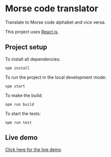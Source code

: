 # Morse code translator

Translate to Morse code alphabet and vice versa.

This project uses [React.js](https://reactjs.org/).

## Project setup

To install all dependencies:

`npm install`

To run the project in the local development mode:

`npm start`

To make the build:

`npm run build`

To start the tests:

`npm run test`

## Live demo

[Click here for the live demo](https://bbtools-morse-code.netlify.app/)
